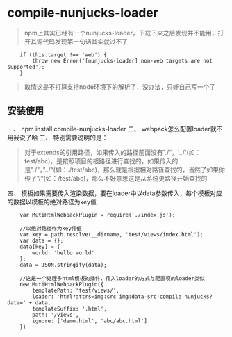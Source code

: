 # compile-nunjucks-loader
>npm上其实已经有一个nunjucks-loader，下载下来之后发现并不能用，打开其源代码发现第一句话其实就过不了
```
    if (this.target !== 'web') {
        throw new Error('[nunjucks-loader] non-web targets are not supported');
    }
```
> 敢情这是不打算支持node环境下的解析了，没办法，只好自己写一个了

## 安装使用
一、 npm install compile-nunjucks-loader
二、 webpack怎么配置loader就不用我说了哈
三、 特别需要说明的是：

>  对于extends的引用路径，如果传入的路径前面没有”./“，'../'(如：test/abc)，是按照项目的根路径进行查找的，如果传入的是"./"，”../“(如：./test/abc)，那么就是根据相对路径查找的，当然了如果你传了”/“(如：/test/abc)，那么不好意思这是从系统更路径开始查找的

四、 模板如果需要传入渲染数据，要在loader中以data参数传入，每个模板对应的数据以模板的绝对路径为key值
```
    var MutiHtmlWebpackPlugin = require('./index.js');

    //以绝对路径作为key传值
    var key = path.resolve(__dirname, 'test/views/index.html');
    var data = {};
    data[key] = {
        world: 'hello world'
    };
    data = JSON.stringify(data);

    //这是一个处理多html模板的插件，传入loader的方式与配置项的loader类似
    new MutiHtmlWebpackPlugin({
        templatePath: 'test/views/',
        loader: 'html?attrs=img:src img:data-src!compile-nunjucks?data=' + data,
        templateSuffix: '.html',
        path: '/views',
        ignore: ['demo.html', 'abc/abc.html']
    })
```